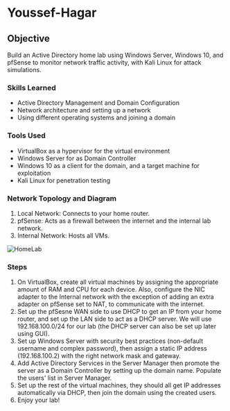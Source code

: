 # Youssef-Hagar
## Objective
Build an Active Directory home lab using Windows Server, Windows 10, and pfSense to monitor network traffic activity, with Kali Linux for attack simulations.
### Skills Learned
- Active Directory Management and Domain Configuration
- Network architecture and setting up a network
- Using different operating systems and joining a domain
### Tools Used
- VirtualBox as a hypervisor for the virtual environment
- Windows Server for as Domain Controller
- Windows 10 as a client for the domain, and a target machine for exploitation
- Kali Linux for penetration testing
### Network Topology and Diagram
1. Local Network: Connects to your home router.
2. pfSense: Acts as a firewall between the internet and the internal lab network.
3. Internal Network: Hosts all VMs.
   
![HomeLab](https://github.com/user-attachments/assets/d4063f07-3faa-4491-85c3-d87e78d65242)

### Steps
1. On VirtualBox, create all virtual machines by assigning the appropriate amount of RAM and CPU for each device. Also, configure the NIC adapter to the Internal network with the exception of adding an extra adapter on pfSense set to NAT, to communicate with the internet.
2. Set up the pfSesne WAN side to use DHCP to get an IP from your home router, and set up the LAN side to act as a DHCP server. We will use 192.168.100.0/24 for our lab (the DHCP server can also be set up later using GUI).
3. Set up Windows Server with security best practices (non-default username and complex password), then assign a static IP address (192.168.100.2) with the right network mask and gateway.
4. Add Active Directory Services in the Server Manager then promote the server as a Domain Controller by setting up the domain name. Populate the users' list in Server Manager.
5. Set up the rest of the virtual machines, they should all get IP addresses automatically via DHCP, then join the domain using the created users.
6. Enjoy your lab!
